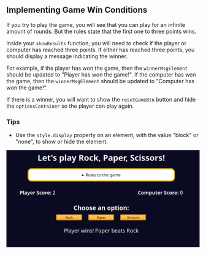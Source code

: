 ## Implementing Game Win Conditions

If you try to play the game, you will see that you can play for an infinite amount of rounds. But the rules state that the first one to three points wins.

Inside your `showResults` function, you will need to check if the player or computer has reached three points. If either has reached three points, you should display a message indicating the winner.

For example, if the player has won the game, then the `winnerMsgElement` should be updated to "Player has won the game!". If the computer has won the game, then the `winnerMsgElement` should be updated to "Computer has won the game!".

If there is a winner, you will want to show the `resetGameBtn` button and hide the `optionsContainer` so the player can play again.

### Tips
- Use the `style.display` property on an element, with the value "block" or "none", to show or hide the element.


![alt text](image.png)